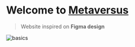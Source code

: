 # Welcome to [Metaversus](https://sdl-metaversus.netlify.app)

> Website inspired on **Figma design** 

![basics](https://res.cloudinary.com/dw9esmd56/image/upload/v1669598333/this_umb6c8.jpg)
